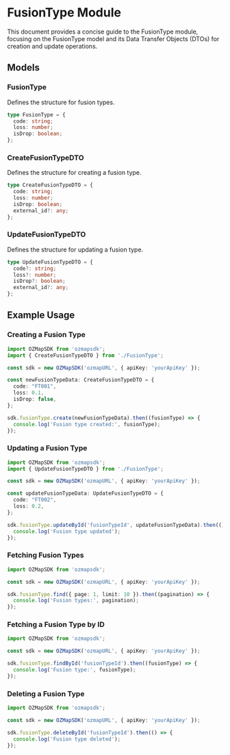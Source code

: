 # FusionType Module

This document provides a concise guide to the FusionType module, focusing on the FusionType model and its Data Transfer Objects (DTOs) for creation and update operations.

## Models

### FusionType

Defines the structure for fusion types.

```typescript
type FusionType = {
  code: string;
  loss: number;
  isDrop: boolean;
};
```

### CreateFusionTypeDTO

Defines the structure for creating a fusion type.

```typescript
type CreateFusionTypeDTO = {
  code: string;
  loss: number;
  isDrop: boolean;
  external_id?: any;
};
```

### UpdateFusionTypeDTO

Defines the structure for updating a fusion type.

```typescript
type UpdateFusionTypeDTO = {
  code?: string;
  loss?: number;
  isDrop?: boolean;
  external_id?: any;
};
```

## Example Usage

### Creating a Fusion Type

```typescript
import OZMapSDK from 'ozmapsdk';
import { CreateFusionTypeDTO } from './FusionType';

const sdk = new OZMapSDK('ozmapURL', { apiKey: 'yourApiKey' });

const newFusionTypeData: CreateFusionTypeDTO = {
  code: "FT001",
  loss: 0.1,
  isDrop: false,
};

sdk.fusionType.create(newFusionTypeData).then((fusionType) => {
  console.log('Fusion type created:', fusionType);
});
```

### Updating a Fusion Type

```typescript
import OZMapSDK from 'ozmapsdk';
import { UpdateFusionTypeDTO } from './FusionType';

const sdk = new OZMapSDK('ozmapURL', { apiKey: 'yourApiKey' });

const updateFusionTypeData: UpdateFusionTypeDTO = {
  code: "FT002",
  loss: 0.2,
};

sdk.fusionType.updateById('fusionTypeId', updateFusionTypeData).then(() => {
  console.log('Fusion type updated');
});
```

### Fetching Fusion Types

```typescript
import OZMapSDK from 'ozmapsdk';

const sdk = new OZMapSDK('ozmapURL', { apiKey: 'yourApiKey' });

sdk.fusionType.find({ page: 1, limit: 10 }).then((pagination) => {
  console.log('Fusion types:', pagination);
});
```

### Fetching a Fusion Type by ID

```typescript
import OZMapSDK from 'ozmapsdk';

const sdk = new OZMapSDK('ozmapURL', { apiKey: 'yourApiKey' });

sdk.fusionType.findById('fusionTypeId').then((fusionType) => {
  console.log('Fusion type:', fusionType);
});
```

### Deleting a Fusion Type

```typescript
import OZMapSDK from 'ozmapsdk';

const sdk = new OZMapSDK('ozmapURL', { apiKey: 'yourApiKey' });

sdk.fusionType.deleteById('fusionTypeId').then(() => {
  console.log('Fusion type deleted');
});
```